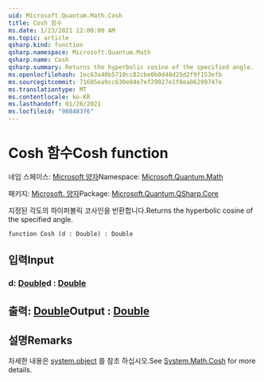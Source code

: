 ```yaml
---
uid: Microsoft.Quantum.Math.Cosh
title: Cosh 함수
ms.date: 1/23/2021 12:00:00 AM
ms.topic: article
qsharp.kind: function
qsharp.namespace: Microsoft.Quantum.Math
qsharp.name: Cosh
qsharp.summary: Returns the hyperbolic cosine of the specified angle.
ms.openlocfilehash: 1ec63a40b5710cc82cbe0b0d48d25d2f9f153efb
ms.sourcegitcommit: 71605ea9cc630e84e7ef29027e1f0ea06299747e
ms.translationtype: MT
ms.contentlocale: ko-KR
ms.lasthandoff: 01/26/2021
ms.locfileid: "98848376"
---
```

# <a name="cosh-function"></a><span data-ttu-id="5ac20-102">Cosh 함수</span><span class="sxs-lookup"><span data-stu-id="5ac20-102">Cosh function</span></span>

<span data-ttu-id="5ac20-103">네임 스페이스: [Microsoft 양자](xref:Microsoft.Quantum.Math)</span><span class="sxs-lookup"><span data-stu-id="5ac20-103">Namespace: [Microsoft.Quantum.Math](xref:Microsoft.Quantum.Math)</span></span>

<span data-ttu-id="5ac20-104">패키지: [Microsoft. 양자](https://nuget.org/packages/Microsoft.Quantum.QSharp.Core)</span><span class="sxs-lookup"><span data-stu-id="5ac20-104">Package: [Microsoft.Quantum.QSharp.Core](https://nuget.org/packages/Microsoft.Quantum.QSharp.Core)</span></span>


<span data-ttu-id="5ac20-105">지정된 각도의 하이퍼볼릭 코사인을 반환합니다.</span><span class="sxs-lookup"><span data-stu-id="5ac20-105">Returns the hyperbolic cosine of the specified angle.</span></span>

```qsharp
function Cosh (d : Double) : Double
```


## <a name="input"></a><span data-ttu-id="5ac20-106">입력</span><span class="sxs-lookup"><span data-stu-id="5ac20-106">Input</span></span>

### <a name="d--double"></a><span data-ttu-id="5ac20-107">d: [Double](xref:microsoft.quantum.lang-ref.double)</span><span class="sxs-lookup"><span data-stu-id="5ac20-107">d : [Double](xref:microsoft.quantum.lang-ref.double)</span></span>





## <a name="output--double"></a><span data-ttu-id="5ac20-108">출력: [Double](xref:microsoft.quantum.lang-ref.double)</span><span class="sxs-lookup"><span data-stu-id="5ac20-108">Output : [Double](xref:microsoft.quantum.lang-ref.double)</span></span>



## <a name="remarks"></a><span data-ttu-id="5ac20-109">설명</span><span class="sxs-lookup"><span data-stu-id="5ac20-109">Remarks</span></span>

<span data-ttu-id="5ac20-110">자세한 내용은 [system.object](https://docs.microsoft.com/dotnet/api/system.math.cosh) 를 참조 하십시오.</span><span class="sxs-lookup"><span data-stu-id="5ac20-110">See [System.Math.Cosh](https://docs.microsoft.com/dotnet/api/system.math.cosh) for more details.</span></span>